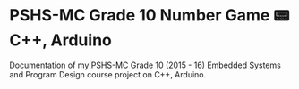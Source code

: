 # PSHS-MC Grade 10 Number Game :pager: C++, Arduino

Documentation of my PSHS-MC Grade 10 (2015 - 16) Embedded Systems and Program Design course project on C++, Arduino.
